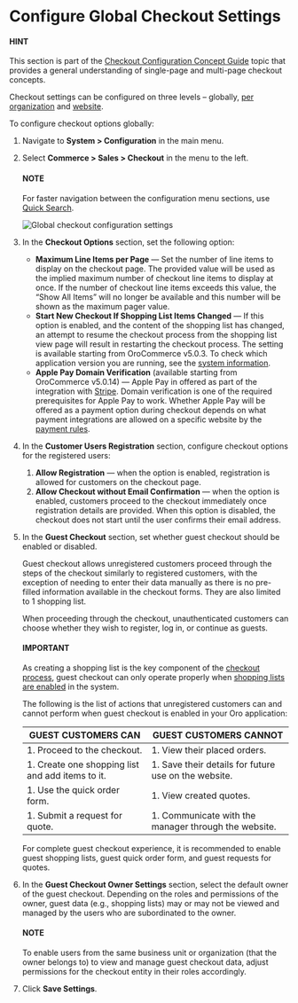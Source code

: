 <a id="admin-guide-system-configuration-commerce-sales-checkout-single-page-checkout"></a>

<a id="user-guide-system-configuration-commerce-sales-checkout-global"></a>

<a id="user-guide-system-configuration-commerce-sales-checkout"></a>

# Configure Global Checkout Settings

#### HINT
This section is part of the [Checkout Configuration Concept Guide](../../../../../concept-guides/checkout/index.md#checkout-management-concept-guide) topic that provides a general understanding of single-page and multi-page checkout concepts.

Checkout settings can be configured on three levels – globally, [per organization](../../../user-management/organizations/org-configuration/commerce/sales/organization-guest-checkout.md#user-guide-system-configuration-commerce-sales-organization) and [website](../../../websites/web-configuration/commerce/sales/website-guest-checkout.md#user-guide-system-configuration-commerce-sales-checkout-website).

<!-- begin -->

To configure checkout options globally:

1. Navigate to **System > Configuration** in the main menu.
2. Select **Commerce > Sales > Checkout** in the menu to the left.

   #### NOTE
   For faster navigation between the configuration menu sections, use [Quick Search](../../quick-search.md#user-guide-system-configuration-quick-search).

   ![Global checkout configuration settings](user/img/system/config_commerce/sales/single_page_checkout_general.png)
3. In the **Checkout Options** section, set the following option:
   * **Maximum Line Items per Page** — Set the number of line items to display on the checkout page. The provided value will be used as the implied maximum number of checkout line items to display at once. If the number of checkout line items exceeds this value, the “Show All Items” will no longer be available and this number will be shown as the maximum pager value.
   * **Start New Checkout If Shopping List Items Changed** — If this option is enabled, and the content of the shopping list has changed, an attempt to resume the checkout process from the shopping list view page will result in restarting the checkout process.  The setting is available starting from OroCommerce v5.0.3. To check which application version you are running, see the [system information](../../../system-information/index.md#system-information).
   * **Apple Pay Domain Verification** (available starting from OroCommerce v5.0.14) — Apple Pay in offered as part of the integration with [Stripe](../../../integrations/payment-integration/stripe/index.md#user-guide-payment-payment-providers-stripe-overview). Domain verification is one of the required prerequisites for Apple Pay to work. Whether Apple Pay will be offered as a payment option during checkout depends on what payment integrations are allowed on a specific website by the [payment rules](../../../payment-rules/index.md#sys-payment-rules).
4. In the **Customer Users Registration** section, configure checkout options for the registered users:
   1. **Allow Registration** —  when the option is enabled, registration is allowed for customers on the checkout page.
   2. **Allow Checkout without Email Confirmation** — when the option is enabled, customers proceed to the checkout immediately once registration details are provided. When this option is disabled, the checkout does not start until the user confirms their email address.
5. In the **Guest Checkout** section, set whether guest checkout should be enabled or disabled.

   Guest checkout allows unregistered customers proceed through the steps of the checkout similarly to registered customers, with the exception of needing to enter their data manually as there is no pre-filled information available in the checkout forms. They are also limited to 1 shopping list.

   When proceeding through the checkout, unauthenticated customers can choose whether they wish to register, log in, or continue as guests.

   #### IMPORTANT
   As creating a shopping list is the key component of the [checkout process](../../../../../storefront/checkout/index.md#frontstore-guide-orders-checkout), guest checkout can only operate properly when [shopping lists are enabled](global-shopping-list.md#user-guide-system-configuration-commerce-sales-shopping-list-global) in the system.

   The following is the list of actions that unregistered customers can and cannot perform when guest checkout is enabled in your Oro application:

   | GUEST CUSTOMERS CAN                              | GUEST CUSTOMERS CANNOT                               |
   |--------------------------------------------------|------------------------------------------------------|
   | 1. Proceed to the checkout.                      | 1. View their placed orders.                         |
   | 1. Create one shopping list and add items to it. | 1. Save their details for future use on the website. |
   | 1. Use the quick order form.                     | 1. View created quotes.                              |
   | 1. Submit a request for quote.                   | 1. Communicate with the manager through the website. |

   For complete guest checkout experience, it is recommended to enable guest shopping lists, guest quick order form, and guest requests for quotes.
6. In the **Guest Checkout Owner Settings** section, select the default owner of the guest checkout. Depending on the roles and permissions of the owner, guest data (e.g., shopping lists) may or may not be viewed and managed by the users who are subordinated to the owner.

   #### NOTE
   To enable users from the same business unit or organization (that the owner belongs to) to view and manage guest checkout data, adjust permissions for the checkout entity in their roles accordingly.
7. Click **Save Settings**.

<!-- finish -->
